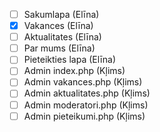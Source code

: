 - [ ] Sakumlapa (Elīna)
- [x] Vakances (Elīna)
- [ ] Aktualitates (Elīna)
- [ ] Par mums (Elīna)
- [ ] Pieteikties lapa (Elīna)
- [ ] Admin index.php (Kļims)
- [ ] Admin vakances.php (Kļims)
- [ ] Admin aktualitates.php (Kļims)
- [ ] Admin moderatori.php (Kļims)
- [ ] Admin pieteikumi.php (Kļims)
